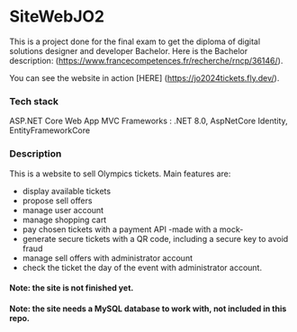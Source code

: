 # SiteWebJO2
This is a project done for the final exam to get the diploma of digital solutions designer and developer Bachelor. Here is the Bachelor description: (https://www.francecompetences.fr/recherche/rncp/36146/).

You can see the website in action [HERE] (https://jo2024tickets.fly.dev/).

### Tech stack
ASP.NET Core Web App MVC
Frameworks : .NET 8.0, AspNetCore Identity, EntityFrameworkCore

### Description
This is a website to sell Olympics tickets. Main features are:
- display available tickets
- propose sell offers
- manage user account
- manage shopping cart
- pay chosen tickets with a payment API -made with a mock-
- generate secure tickets with a QR code, including a secure key to avoid fraud
- manage sell offers with administrator account
- check the ticket the day of the event with administrator account. 

#### Note: the site is not finished yet.
#### Note: the site needs a MySQL database to work with, not included in this repo.
